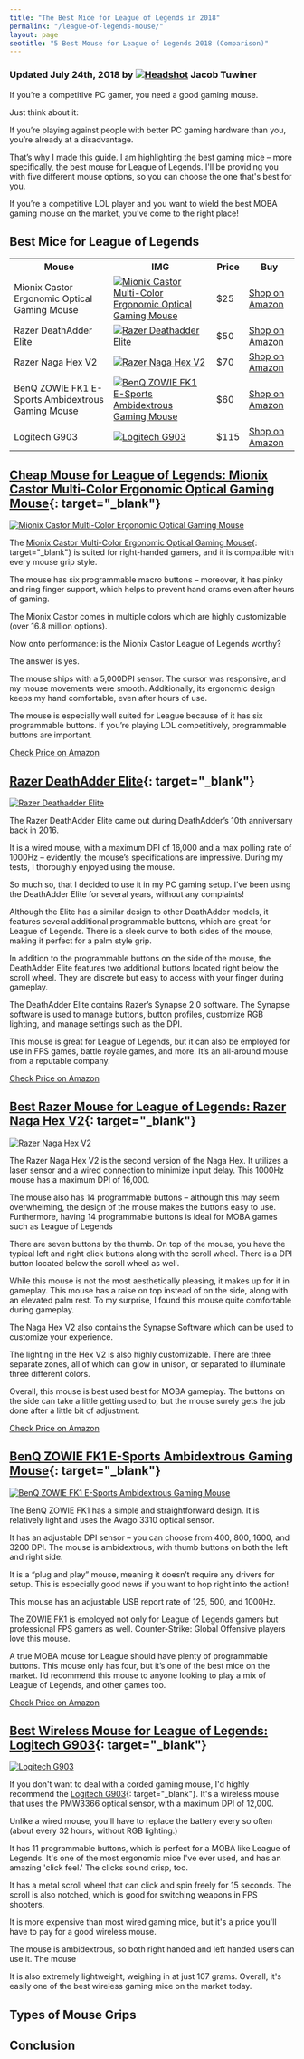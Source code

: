 ```yaml
---
title: "The Best Mice for League of Legends in 2018"
permalink: "/league-of-legends-mouse/"
layout: page
seotitle: "5 Best Mouse for League of Legends 2018 (Comparison)" 
---
```

<h3 class="page-subtitle">
	Updated July 24th, 2018 by 
	<a href="/about/"><img src="/img/profile/close.jpg" class="circle" alt="Headshot"></a>
	Jacob Tuwiner
</h3>

If you’re a competitive PC gamer, you need a good gaming mouse. 

Just think about it: 

If you’re playing against people with better PC gaming hardware than you, you’re already at a disadvantage. 

That’s why I made this guide. I am highlighting the best gaming mice – more specifically, the best mouse for League of Legends. I'll be providing you with five different mouse options, so you can choose the one that's best for you.

If you’re a competitive LOL player and you want to wield the best MOBA gaming mouse on the market, you’ve come to the right place!

## Best Mice for League of Legends

<table>
	<tr>
		<th>Mouse</th>
		<th>IMG</th>
		<th>Price</th>
		<th>Buy</th>
	</tr>
	<tr>
		<td>Mionix Castor Ergonomic Optical Gaming Mouse</td>
		<td><a target="_blank" href="https://amzn.to/2A8rzT0"><img class="table-image" alt="Mionix Castor Multi-Color Ergonomic Optical Gaming Mouse" src="/img/lol-gaming-mouse/mionix-castor.jpg" /></a></td>
		<td>$25</td>
		<td><a target="_blank" class="big-button" href="https://amzn.to/2A8rzT0">Shop on Amazon</a></td>
	</tr>
	<tr>
		<td>Razer DeathAdder Elite</td>
		<td><a target="_blank" href="https://amzn.to/2uQ8r7n"><img class="table-image" alt="Razer Deathadder Elite" src="/img/lol-gaming-mouse/razer-deathadder-elite.jpg" /></a></td>
		<td>$50</td>
		<td><a target="_blank" class="big-button" href="https://amzn.to/2uQ8r7n">Shop on Amazon</a></td>
	</tr>
	<tr>
		<td>Razer Naga Hex V2</td>
		<td><a target="_blank" href="https://amzn.to/2JWNgVN"><img class="table-image" alt="Razer Naga Hex V2" src="/img/lol-gaming-mouse/razer-naga-hex-v2.jpg" /></a></td>
		<td>$70</td>
		<td><a target="_blank" class="big-button" href="https://amzn.to/2JWNgVN">Shop on Amazon</a></td>
	</tr>
	<tr>
		<td>BenQ ZOWIE FK1 E-Sports Ambidextrous Gaming Mouse</td>
		<td><a target="_blank" href="https://amzn.to/2AbiwAT"><img class="table-image" alt="BenQ ZOWIE FK1 E-Sports Ambidextrous Gaming Mouse" src="/img/lol-gaming-mouse/zowie-fk1.jpg" /></a></td>
		<td>$60</td>
		<td><a target="_blank" class="big-button" href="https://amzn.to/2AbiwAT">Shop on Amazon</a></td>
	</tr>
	<tr>
		<td>Logitech G903</td>
		<td><a target="_blank" href="https://amzn.to/2LLw87c"><img class="table-image" alt="Logitech G903" src="/img/lol-gaming-mouse/logitech-g903.png" /></a></td>
		<td>$115</td>
		<td><a target="_blank" class="big-button" href="https://amzn.to/2LLw87c">Shop on Amazon</a></td>
	</tr>
</table>

## [Cheap Mouse for League of Legends: Mionix Castor Multi-Color Ergonomic Optical Gaming Mouse](https://amzn.to/2A8rzT0){: target="_blank"}
<a target="_blank" href="https://amzn.to/2A8rzT0"><img class="img-right img-small" alt="Mionix Castor Multi-Color Ergonomic Optical Gaming Mouse" src="/img/lol-gaming-mouse/mionix-castor.jpg" /></a>

The [Mionix Castor Multi-Color Ergonomic Optical Gaming Mouse](https://amzn.to/2A8rzT0){: target="_blank"} is suited for right-handed gamers, and it is compatible with every mouse grip style. 

The mouse has six programmable macro buttons – moreover, it has pinky and ring finger support, which helps to prevent hand crams even after hours of gaming. 

The Mionix Castor comes in multiple colors which are highly customizable (over 16.8 million options). 

Now onto performance: is the Mionix Castor League of Legends worthy? 

The answer is yes.

The mouse ships with a 5,000DPI sensor. The cursor was responsive, and my mouse movements were smooth. Additionally, its ergonomic design keeps my hand comfortable, even after hours of use. 

The mouse is especially well suited for League because of it has six programmable buttons. If you’re playing LOL competitively, programmable buttons are important. 

<div class="button-wrapper">
	<a class="btn-middle" href="https://amzn.to/2A8rzT0">Check Price on Amazon</a>
</div>

## [Razer DeathAdder Elite](https://amzn.to/2uQ8r7n){: target="_blank"} 
<a target="_blank" href="https://amzn.to/2uQ8r7n"><img class="img-right img-small" alt="Razer Deathadder Elite" src="/img/lol-gaming-mouse/razer-deathadder-elite.jpg" /></a>

The Razer DeathAdder Elite came out during DeathAdder’s 10th anniversary back in 2016. 

It is a wired mouse, with a maximum DPI of 16,000 and a max polling rate of 1000Hz – evidently, the mouse’s specifications are impressive. During my tests, I thoroughly enjoyed using the mouse.

So much so, that I decided to use it in my PC gaming setup. I’ve been using the DeathAdder Elite for several years, without any complaints!

Although the Elite has a similar design to other DeathAdder models, it features several additional programmable buttons, which are great for League of Legends. There is a sleek curve to both sides of the mouse, making it perfect for a palm style grip. 

In addition to the programmable buttons on the side of the mouse, the DeathAdder Elite features two additional buttons located right below the scroll wheel. They are discrete but easy to access with your finger during gameplay. 

The DeathAdder Elite contains Razer’s Synapse 2.0 software. The Synapse software is used to manage buttons, button profiles, customize RGB lighting, and manage settings such as the DPI.

This mouse is great for League of Legends, but it can also be employed for use in FPS games, battle royale games, and more. It’s an all-around mouse from a reputable company. 

<div class="button-wrapper">
	<a class="btn-middle" href="https://amzn.to/2uQ8r7n">Check Price on Amazon</a>
</div>

## [Best Razer Mouse for League of Legends: Razer Naga Hex V2](https://amzn.to/2JWNgVN){: target="_blank"}
<a target="_blank" href="https://amzn.to/2JWNgVN"><img class="img-right img-small" alt="Razer Naga Hex V2" src="/img/lol-gaming-mouse/razer-naga-hex-v2.jpg" /></a>

The Razer Naga Hex V2 is the second version of the Naga Hex. It utilizes a laser sensor and a wired connection to minimize input delay. This 1000Hz mouse has a maximum DPI of 16,000. 

The mouse also has 14 programmable buttons – although this may seem overwhelming, the design of the mouse makes the buttons easy to use. Furthermore, having 14 programmable buttons is ideal for MOBA games such as League of Legends

There are seven buttons by the thumb. On top of the mouse, you have the typical left and right click buttons along with the scroll wheel. There is a DPI button located below the scroll wheel as well. 

While this mouse is not the most aesthetically pleasing, it makes up for it in gameplay. This mouse has a raise on top instead of on the side, along with an elevated palm rest. To my surprise, I found this mouse quite comfortable during gameplay.

The Naga Hex V2 also contains the Synapse Software which can be used to customize your experience.

The lighting in the Hex V2 is also highly customizable. There are three separate zones, all of which can glow in unison, or separated to illuminate three different colors. 

Overall, this mouse is best used best for MOBA gameplay. The buttons on the side can take a little getting used to, but the mouse surely gets the job done after a little bit of adjustment.  

<div class="button-wrapper">
	<a class="btn-middle" href="https://amzn.to/2JWNgVN">Check Price on Amazon</a>
</div>

## [BenQ ZOWIE FK1 E-Sports Ambidextrous Gaming Mouse](https://amzn.to/2AbiwAT){: target="_blank"}
<a target="_blank" href="https://amzn.to/2AbiwAT"><img class="img-right img-small" alt="BenQ ZOWIE FK1 E-Sports Ambidextrous Gaming Mouse" src="/img/lol-gaming-mouse/zowie-fk1.jpg" /></a>

The BenQ ZOWIE FK1 has a simple and straightforward design. It is relatively light and uses the Avago 3310 optical sensor. 

It has an adjustable DPI sensor – you can choose from 400, 800, 1600, and  3200 DPI. The mouse is ambidextrous, with thumb buttons on both the left and right side. 

It is a “plug and play” mouse, meaning it doesn’t require any drivers for setup. This is especially good news if you want to hop right into the action!

This mouse has an adjustable USB report rate of 125, 500, and 1000Hz. 

The ZOWIE FK1 is employed not only for League of Legends gamers but professional FPS gamers as well. Counter-Strike: Global Offensive players love this mouse. 

A true MOBA mouse for League should have plenty of programmable buttons. This mouse only has four, but it’s one of the best mice on the market. I’d recommend this mouse to anyone looking to play a mix of League of Legends, and other games too. 

<div class="button-wrapper">
	<a class="btn-middle" href="https://amzn.to/2AbiwAT">Check Price on Amazon</a>
</div>

## [Best Wireless Mouse for League of Legends: Logitech G903](https://amzn.to/2LLw87c){: target="_blank"}
<a target="_blank" href="https://amzn.to/2LLw87c"><img class="img-small img-right" alt="Logitech G903" src="/img/lol-gaming-mouse/logitech-g903.png" /></a>

If you don't want to deal with a corded gaming mouse, I'd highly recommend the [Logitech G903](https://amzn.to/2LLw87c){: target="_blank"}. It's a wireless mouse that uses the PMW3366 optical sensor, with a maximum DPI of 12,000.

Unlike a wired mouse, you'll have to replace the battery every so often (about every 32 hours, without RGB lighting.) 

It has 11 programmable buttons, which is perfect for a MOBA like League of Legends. It's one of the most ergonomic mice I've ever used, and has an amazing 'click feel.' The clicks sound crisp, too. 

It has a metal scroll wheel that can click and spin freely for 15 seconds. The scroll is also notched, which is good for switching weapons in FPS shooters. 

It is more expensive than most wired gaming mice, but it's a price you'll have to pay for a good wireless mouse. 

The mouse is ambidextrous, so both right handed and left handed users can use it. The mouse

It is also extremely lightweight, weighing in at just 107 grams. Overall, it's easily one of the best wireless gaming mice on the market today. 

## Types of Mouse Grips

## Conclusion

